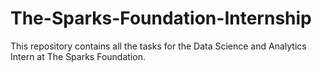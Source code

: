 # The-Sparks-Foundation-Internship
This repository contains all the tasks for the Data Science and Analytics Intern at The Sparks Foundation.
